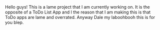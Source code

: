 Hello guys! This is a lame project that I am currently working on. It is the opposite of a ToDo List App and I the reason that I am making this is that ToDo apps are lame and overrated. Anyway Dale my laboohbooh this is for you blep.
